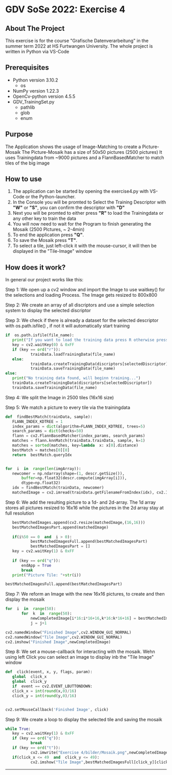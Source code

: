  
# GDV SoSe 2022: Exercise 4  
  

## About The Project   
  

This exercise is for the course "Grafische Datenverarbeitung" in the summer term 2022 at HS Furtwangen University.  The whole project is written in Python via VS-Code   
    
  

## Prerequisites   
  

+ Python version 3.10.2   
	+ os
+ NumPy version 1.22.3   
+ OpenCv-python version  4.5.5   
+ GDV_TrainingSet.py
	+ pathlib
	+ glob
	+ enum



## Purpose   
  

The Application shows the usage of Image-Matching to create a Picture-Mosaik
The Picture-Mosaik has a size of 50x50 pictures (2500 pictures)
It uses Trainingdata from ~9000 pictures and a FlannBasedMatcher to match tiles of the big image
  

## How to use   
  

1. The application  can be started by opening the exercise4.py with VS-Code or the Python-launcher.   
2. In the Console you will be promted to Select the Training Descriptor with **"W"** or **"S"**, you can confirm the descriptor with **"D"**
3. Next you will be promted to either press **"R"** to load the Trainingdata or any other key to train the data
4. You will now need to wait for the Program to finish generating the Mosaik (2500 PIctures, ~ 2-4min)
5. To end the application press **"Q"**.   
6. To save the Mosaik press **"T"**.   
7. To select a tile, just left-click it with the mouse-cursor, it will then be displayed in the  "Tile-Image" window
    
  
  

## How does it work?   
    

In general our project works like this:  
  
Step 1:  We open up a cv2 window and import the Image to use waitkey() for the selections and loading Process. The Image gets resized to 800x800

Step 2: We create an array of all discriptors and use a simple selection system to display the selected     		   		 discriptor

Step 3:  We check if there is already a dataset for the selected descriptor with os.path.isfile() , if not it will automatically start training 

 ```python
 if  os.path.isfile(file_name):
	print("If you want to load the training data press R otherwise press any other key")
	key = cv2.waitKey(0) & 0xFF
	if (key == ord("r")):
			trainData.loadTrainingData(file_name)
	else:
			trainData.createTrainingData(discriptors[selectedDiscriptor])
			trainData.saveTrainingData(file_name)
else:
	print("No training data found, will beginn training...")
	trainData.createTrainingData(discriptors[selectedDiscriptor])
	trainData.saveTrainingData(file_name)

```

Step 4: We split the Image in 2500 tiles (16x16 size)

Step 5: We match a picture to every tile via the trainingdata

 ```python
def  findBestMatch(trainData, sample):
	FLANN_INDEX_KDTREE = 1
	index_params = dict(algorithm=FLANN_INDEX_KDTREE, trees=5)
	search_params = dict(checks=50)
	flann = cv2.FlannBasedMatcher(index_params, search_params)
	matches = flann.knnMatch(trainData.trainData, sample, k=1)
	matches = sorted(matches, key=lambda  x: x[0].distance)
	bestMatch = matches[0][0]
	return  bestMatch.queryIdx


for  i  in  range(len(imgArray)):
	newcomer = np.ndarray(shape=(1, descr.getSize()),
		buffer=np.float32(descr.compute(imgArray[i])),
		dtype=np.float32)
	idx = findBestMatch(trainData, newcomer)
	matchedImage = cv2.imread(trainData.getFilenameFromIndex(idx), cv2.IMREAD_COLOR)

```

Step 6:  We add the resulting picture to a 1d- and  2d-array. The 1d array stores all pictures resized to 16x16 while the pictures in the 2d array stay at full resolution

 ```python
	bestMatchedImages.append(cv2.resize(matchedImage,(16,16)))
	bestMatchedImagesPart.append(matchedImage)
	
	if(i%50 == 0  and  i > 0):
			bestMatchedImagesFull.append(bestMatchedImagesPart)
			bestMatchedImagesPart = []
	key = cv2.waitKey(1) & 0xFF
	
	if (key == ord("q")):
		endApp = True
		break
	print("Picture Tile: "+str(i))

bestMatchedImagesFull.append(bestMatchedImagesPart)
```

Step 7: We reform an Image with the new 16x16 pictures, to create and then display the mosaik

 ```python
for  i  in  range(50):
		for  k  in  range(50):
			newCompletedImage[i*16:i*16+16,k*16:k*16+16] = bestMatchedImages[j]
			j = j+1

cv2.namedWindow("Finished Image",cv2.WINDOW_GUI_NORMAL)
cv2.namedWindow("Tile Image",cv2.WINDOW_GUI_NORMAL)
cv2.imshow("Finished Image",newCompletedImage)
```

Step  8: We set a mouse-callback for  interacting with the mosaik.  Wehn using left Click you can select an image to display inb the "Tile Image" window

 ```python
def  click(event, x, y, flags, param):
	global  click_x
	global  click_y
	if  event == cv2.EVENT_LBUTTONDOWN:
	click_x = int(round(x,0)/16)
	click_y = int(round(y,0)/16)


cv2.setMouseCallback('Finished Image', click)
```

Step 9: We create a loop to display the selected tile and saving the mosaik

 ```python
while True:
	key = cv2.waitKey(1) & 0xFF
	if (key == ord("q")):
			break
	if (key == ord("t")):
			cv2.imwrite("Exercise 4/bilder/Mosaik.png",newCompletedImage)
	if(click_x <= 49  and  click_y <= 49):
			cv2.imshow("Tile Image",bestMatchedImagesFull[click_y][click_x-1])
```

---  